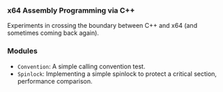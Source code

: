 ### x64 Assembly Programming via C++

Experiments in crossing the boundary between C++ and x64 (and sometimes coming back again).

### Modules

- `Convention`: A simple calling convention test.
- `Spinlock`: Implementing a simple spinlock to protect a critical section, performance comparison.
